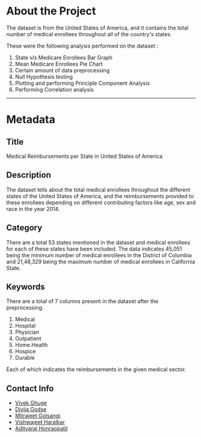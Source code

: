 # About the Project

The dataset is from the United States of America, and it contains the total number of medical enrollees throughout all of the country's states.

These were the following analysis performed on the dataset :

1. State v/s Medicare Enrollees Bar Graph
2. Mean Medicare Enrollees Pie Chart
3. Certain amount of data preprocessing
4. Null Hypothesis testing
5. Plotting and performing Principle Component Analysis
6. Performing Correlation analysis

---

# Metadata

## Title

Medical Reimbursements per State in United States of America

## Description

The dataset tells about the total medical enrollees throughout the different states of the United States of America, and the reimbursements provided to these enrollees depending on  different contributing factors like age, sex and race in the year 2014.

## Category

There are a total 53 states mentioned in the dataset and medical enrollees for each of these states have been included. The data indicates 45,051 being the minimum number of medical enrollees in the District of Columbia  and 21,48,329 being the maximum number of medical enrollees in California State.

## Keywords

There are a total of 7 columns present in the dataset after the preprocessing.

1. Medical
2. Hospital
3. Physician
4. Outpatient
5. Home.Health
6. Hospice
7. Durable

Each of which indicates the reimbursements in the given medical sector.

## Contact Info

- [Vivek Ghuge](vivek.ghuge20@vit.edu)
- [Divija Godse](divija.godse20@vit.edu)
- [Mitrajeet Golsangi](mitrajeet.golsangi20@vit.edu)
- [Vishwajeet Haralkar](vishwajeet.haralkar20@vit.edu)
- [Adityaraj Honraopatil](adityaraj.honraopatil20@vit.edu)
